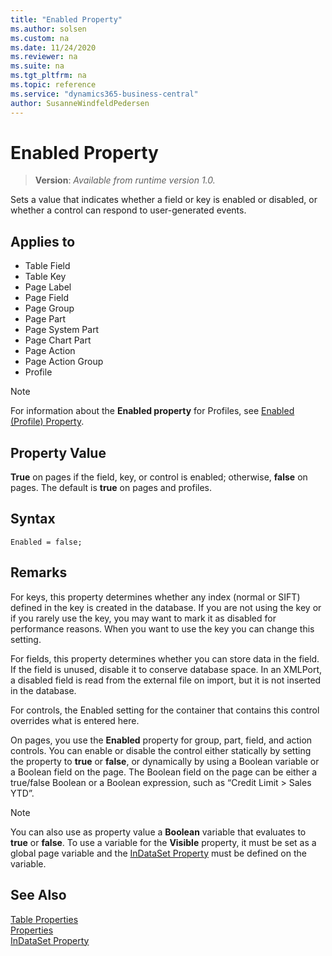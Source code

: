```yaml
---
title: "Enabled Property"
ms.author: solsen
ms.custom: na
ms.date: 11/24/2020
ms.reviewer: na
ms.suite: na
ms.tgt_pltfrm: na
ms.topic: reference
ms.service: "dynamics365-business-central"
author: SusanneWindfeldPedersen
---
```

[//]: # (START>DO_NOT_EDIT)
[//]: # (IMPORTANT:Do not edit any of the content between here and the END>DO_NOT_EDIT.)
[//]: # (Any modifications should be made in the .xml files in the ModernDev repo.)
# Enabled Property
> **Version**: _Available from runtime version 1.0._

Sets a value that indicates whether a field or key is enabled or disabled, or whether a control can respond to user-generated events.

## Applies to
-   Table Field
-   Table Key
-   Page Label
-   Page Field
-   Page Group
-   Page Part
-   Page System Part
-   Page Chart Part
-   Page Action
-   Page Action Group
-   Profile


[//]: # (IMPORTANT: END>DO_NOT_EDIT)


> [!NOTE]
> For information about the **Enabled property** for Profiles, see [Enabled (Profile) Property](devenv-enabled-profile-property.md).

## Property Value  
 **True** on pages if the field, key, or control is enabled; otherwise, **false** on pages. The default is **true** on pages and profiles.  

## Syntax

```AL
Enabled = false;
```

## Remarks

For keys, this property determines whether any index (normal or SIFT) defined in the key is created in the database. If you are not using the key or if you rarely use the key, you may want to mark it as disabled for performance reasons. When you want to use the key you can change this setting.  

For fields, this property determines whether you can store data in the field. If the field is unused, disable it to conserve database space. In an XMLPort, a disabled field is read from the external file on import, but it is not inserted in the database.  

For controls, the Enabled setting for the container that contains this control overrides what is entered here.  

On pages, you use the **Enabled** property for group, part, field, and action controls. You can enable or disable the control either statically by setting the property to **true** or **false**, or dynamically by using a Boolean variable or a Boolean field on the page. The Boolean field on the page can be either a true/false Boolean or a Boolean expression, such as “Credit Limit > Sales YTD”.  

> [!NOTE]  
> You can also use as property value a **Boolean** variable that evaluates to **true** or **false**. To use a variable for the **Visible** property, it must be set as a global page variable and the [InDataSet Property](devenv-indataset-property.md) must be defined on the variable.

## See Also

[Table Properties](devenv-table-properties.md)  
[Properties](devenv-properties.md)  
[InDataSet Property](devenv-indataset-property.md)
